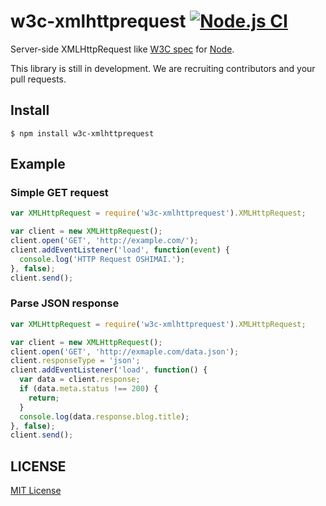# w3c-xmlhttprequest [![Node.js CI](https://github.com/ykzts/node-xmlhttprequest/workflows/Node.js%20CI/badge.svg)](https://github.com/ykzts/node-xmlhttprequest/actions?query=workflow%3A%22Node.js+CI%22)

Server-side XMLHttpRequest like [W3C spec](https://www.w3.org/TR/2014/WD-XMLHttpRequest-20140130/) for [Node](https://nodejs.org/).

This library is still in development. We are recruiting contributors and your pull requests.

## Install

```shell
$ npm install w3c-xmlhttprequest
```

## Example

### Simple GET request

```javascript
var XMLHttpRequest = require('w3c-xmlhttprequest').XMLHttpRequest;

var client = new XMLHttpRequest();
client.open('GET', 'http://example.com/');
client.addEventListener('load', function(event) {
  console.log('HTTP Request OSHIMAI.');
}, false);
client.send();
```

### Parse JSON response

```javascript
var XMLHttpRequest = require('w3c-xmlhttprequest').XMLHttpRequest;

var client = new XMLHttpRequest();
client.open('GET', 'http://exmaple.com/data.json');
client.responseType = 'json';
client.addEventListener('load', function() {
  var data = client.response;
  if (data.meta.status !== 200) {
    return;
  }
  console.log(data.response.blog.title);
}, false);
client.send();
```

## LICENSE

[MIT License](LICENSE)
